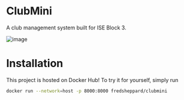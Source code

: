# ClubMini

A club management system built for ISE Block 3.

![image](https://github.com/Fred-Sheppard/ClubMini/assets/42094954/0ecc4b3b-4f43-4010-b931-feb038c4e1c2)


# Installation
This project is hosted on Docker Hub! To try it for yourself, simply run
```bash
docker run --network=host -p 8000:8000 fredsheppard/clubmini
```

